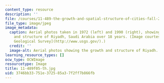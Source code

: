 ```yaml
---
content_type: resource
description: ''
file: /courses/11-489-the-growth-and-spatial-structure-of-cities-fall-2005/3746bb33751e372585a37f2ff7b866fb_11-489f05-th.jpg
file_type: image/jpeg
image_metadata:
  caption: Aerial photos taken in 1972 (left) and 1990 (right), showing the growth
    and structure of Riyadh, Saudi Arabia over 18 years. (Image courtesy of [U.S.
    Geological Survey](http://www.usgs.gov/).)
  credit: ''
  image-alt: Aerial photos showing the growth and structure of Riyadh.
learning_resource_types: []
ocw_type: OCWImage
resourcetype: Image
title: 11-489f05-th.jpg
uid: 3746bb33-751e-3725-85a3-7f2ff7b866fb
---
```

